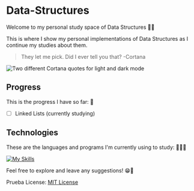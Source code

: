 # Data-Structures
Welcome to my personal study space of Data Structures 👋🏼

This is where I show my personal implementations of Data Structures as I continue my studies about them.

>They let me pick. Did I ever tell you that? -Cortana

<picture>
  <source media="(prefers-color-scheme: dark)" srcset="https://64.media.tumblr.com/75abee33aa46cf1451d24e8dbe5eafc5/tumblr_psuswtQkpW1s9ns1wo2_400.gifv">
  <source media="(prefers-color-scheme: light)" srcset="https://64.media.tumblr.com/6a400a7d1f23855896f6f4a2bc50dd67/tumblr_psuswtQkpW1s9ns1wo3_500.gif">
  <img alt="Two different Cortana quotes for light and dark mode" src="https://64.media.tumblr.com/75abee33aa46cf1451d24e8dbe5eafc5/tumblr_psuswtQkpW1s9ns1wo2_400.gifv">
</picture>

## Progress
This is the progress I have so far: 📝
 - [ ] Linked Lists (currently studying)
 
## Technologies
These are the languages and programs I'm currently using to study: 👨🏻‍💻

[![My Skills](https://skillicons.dev/icons?i=vscode,cpp)](https://skillicons.dev) 

Feel free to explore and leave any suggestions! 😁💬

Prueba
License: [MIT License](https://choosealicense.com/licenses/mit/)